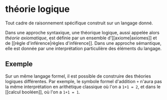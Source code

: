 # théorie logique
Tout cadre de raisonnement spécifique construit sur un langage donné.

Dans une approche syntaxique, une théorique logique, aussi appelée alors _théorie axiomatique_, est définie par un ensemble d'[[axiome|axiomes]] et de [[règle d'inférence|règles d'inférence]].
Dans une approche sémantique, elle est donnée par une interprétation particulière des éléments du langage.

## Exemple
Sur un même langage formel, il est possible de construire des théories logiques différentes. Par exemple, le symbole formel d'addition `+` n'aura pas la même interprétation en arithétique classique où l'on a `1+1 = 2`, et dans le [[calcul booléen]], où l'on a `1+1 = 1`.


